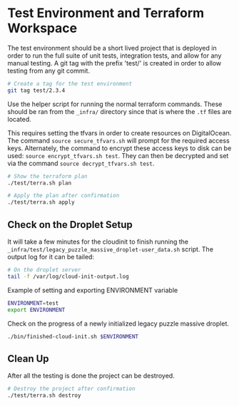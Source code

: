 # Test Environment and Terraform Workspace

The test environment should be a short lived project that is deployed in order
to run the full suite of unit tests, integration tests, and allow for any manual
testing. A git tag with the prefix 'test/' is created in order to allow testing
from any git commit.

```bash
# Create a tag for the test environment
git tag test/2.3.4
```

Use the helper script for running the normal terraform commands. These should
be ran from the `_infra/` directory since that is where the `.tf` files are
located.

This requires setting the tfvars in order to create resources on DigitalOcean.
The command `source secure_tfvars.sh` will prompt for the required access keys.
Alternately, the command to encrypt these access keys to disk can be used:
`source encrypt_tfvars.sh test`. They can then be decrypted and set via
the command `source decrypt_tfvars.sh test`.

```bash
# Show the terraform plan
./test/terra.sh plan

# Apply the plan after confirmation
./test/terra.sh apply
```

## Check on the Droplet Setup

It will take a few minutes for the cloudinit to finish running the
`_infra/test/legacy_puzzle_massive_droplet-user_data.sh` script. The output log
for it can be tailed:

```bash
# On the droplet server
tail -f /var/log/cloud-init-output.log
```

Example of setting and exporting ENVIRONMENT variable

```bash
ENVIRONMENT=test
export ENVIRONMENT
```

Check on the progress of a newly initialized legacy puzzle massive droplet.

```bash
./bin/finished-cloud-init.sh $ENVIRONMENT
```

## Clean Up

After all the testing is done the project can be destroyed.

```bash
# Destroy the project after confirmation
./test/terra.sh destroy
```
